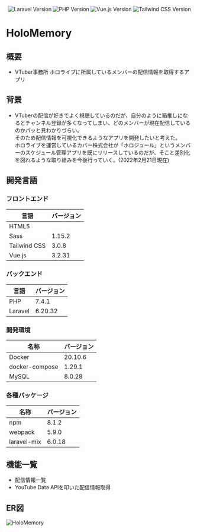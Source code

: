 <p align="center">
<img src="https://img.shields.io/badge/Laravel-v6.20.32-orange?style=plastic&logo=laravel" alt="Laravel Version">
<img src="https://img.shields.io/badge/PHP-v7.4.1-informational?style=plastic&logo=php" alt="PHP Version">
<img src="https://img.shields.io/badge/Vue.js-v3.2.31-success?style=plastic&logo=vue.js" alt="Vue.js Version">
<img src="https://img.shields.io/badge/Tailwind CSS-v3.0.8-9cf?style=plastic&logo=tailwindcss" alt="Tailwind CSS Version">
</p>

# HoloMemory

## 概要
- VTuber事務所 ホロライブに所属しているメンバーの配信情報を取得するアプリ

## 背景
- VTuberの配信が好きでよく視聴しているのだが、自分のように箱推しになるとチャンネル登録が多くなってしまい、どのメンバーが現在配信しているのかパッと見わかりづらい。<br>
そのため配信情報を可視化できるようなアプリを開発したいと考えた。<br>
ホロライブを運営しているカバー株式会社が「ホロジュール」というメンバーのスケジュール管理アプリを既にリリースしているのだが、そこと差別化を図れるような取り組みを今後行っていく。(2022年2月21日現在)<br>

## 開発言語
### フロントエンド
| 言語         | バージョン |
| ------------ | ---------- |
| HTML5        |            |
| Sass         | 1.15.2     |
| Tailwind CSS | 3.0.8      |
| Vue.js       | 3.2.31     |

### バックエンド
| 言語    | バージョン |
| ------- | ---------- |
| PHP     | 7.4.1      |
| Laravel | 6.20.32    |

### 開発環境
| 名称 | バージョン |
| ------------ | ---------- |
| Docker         | 20.10.6    |
| docker-compose | 1.29.1     |
| MySQL          | 8.0.28     |

### 各種パッケージ
| 名称 | バージョン |
| ------------ | ---------- |
| npm         | 8.1.2 |
| webpack     | 5.9.0 |
| laravel-mix | 6.0.18 |

## 機能一覧
- 配信情報一覧
- YouTube Data APIを叩いた配信情報取得

## ER図
![HoloMemory](https://user-images.githubusercontent.com/56289802/154892094-dfcef436-0dac-4816-b433-436b92c047f3.jpg)

